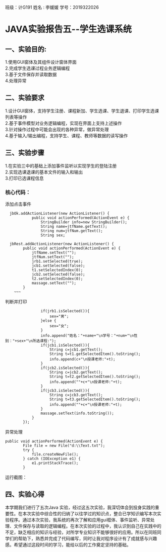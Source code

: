 班级：计G191 
姓名 : 李媛媛 
学号：2019322026  
# JAVA实验报告五--学生选课系统  
## 一、实验目的:  
1.使用GUI窗体及其组件设计窗体界面  
2.完成学生选课过程业务逻辑编程  
3.基于文件保存并读取数据  
4.处理异常  
## 二、实验要求 
1.设计GUI窗体，支持学生注册、课程新加、学生选课、学生退课、打印学生选课列表等操作  
2.基于事件模型对业务逻辑编程，实现在界面上支持上述操作  
3.针对操作过程中可能会出现的各种异常，做异常处理  
4.基于输入/输出编程，支持学生、课程、教师等数据的读写操作  
## 三、实验步骤  
1.在实验三中的基础上添加事件监听以实现学生的登陆注册  
2.实现选课退课的基本文件的输入和输出  
3.打印已选课程信息  
### 核心代码： 
添加点击事件  
~~~
  jbOk.addActionListener(new ActionListener() {             
            public void actionPerformed(ActionEvent e) {  
                StringBuilder info=new StringBuilder();  
                String name=jtfName.getText();  
                String num=jtfNum.getText();  
                String sex;  
~~~
      jbRest.addActionListener(new ActionListener() {
            public void actionPerformed(ActionEvent e) {
                jtfName.setText("");
                jtfNum.setText("");
                jrb1.setSelected(true);
                jcb1.setSelected(false);
                t1.setSelectedIndex(0);
                jcb2.setSelected(false);
                t2.setSelectedIndex(0);
                massage.setText("");
            }
	    ~~~
判断并打印

~~~
                if(jrb1.isSelected()){
                    sex="男";
                }else {
                    sex="女";
                }
                info.append("姓名："+name+"\n学号："+num+"\n性别："+sex+"\n所选课程:");
                if(jcb1.isSelected()){
                    String c=jcb1.getText();
                    String t=t1.getSelectedItem().toString();
                    info.append(c+"\n授课老师:"+t);
                }
                if(jcb2.isSelected()){
                    String c=jcb2.getText();
                    String t=t2.getSelectedItem().toString();
                    info.append(""+c+"\n授课老师:"+t);
                }
                if(jcb3.isSelected()){
                    String c=jcb3.getText();
                    String t=t3.getSelectedItem().toString();
                    info.append(""+c+"\n授课老师:"+t);
                }
                massage.setText(info.toString());                               
            }
        });
 ~~~
异常处理
~~~
public void actionPerformed(ActionEvent e) {
		File file = new File("d:\\Text.txt");  
        try {  
            file.createNewFile();  
        } catch (IOException e1) {  
            e1.printStackTrace();  
        }  
~~~
运行截图：

## 四、实验心得
  本学期我们进行了五次Java 实验，经过这五次实验，我深切体会到投身实践的重要性。在本次实验中综合性的归纳了以往学过的知识点，整合已学知识编写本次实验程序。通过本次实验，我系统的再次了解和应用gui框体、事件监听、异常处理、文件保存与读取的逻辑编程。在本次实验的过程中，我认识到自己在实践中的不足，缺乏相应的知识与经验，对所学专业知识不能够很好的应用。所以在同班同学们的帮助下，熟悉并完成了代码编写，同时让我对程序设计有了成就感与兴趣感。希望通过这段时间的学习，能给以后的工作奠定坚持的基础。
